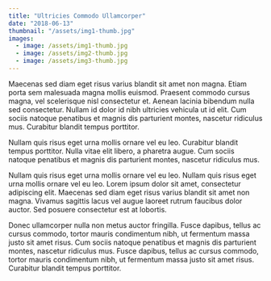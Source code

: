 ```yaml
---
title: "Ultricies Commodo Ullamcorper"
date: "2018-06-13"
thumbnail: "/assets/img1-thumb.jpg"
images:
  - image: /assets/img1-thumb.jpg
  - image: /assets/img2-thumb.jpg
  - image: /assets/img3-thumb.jpg
---
```


Maecenas sed diam eget risus varius blandit sit amet non magna. Etiam porta sem malesuada magna mollis euismod. Praesent commodo cursus magna, vel scelerisque nisl consectetur et. Aenean lacinia bibendum nulla sed consectetur. Nullam id dolor id nibh ultricies vehicula ut id elit. Cum sociis natoque penatibus et magnis dis parturient montes, nascetur ridiculus mus. Curabitur blandit tempus porttitor.

Nullam quis risus eget urna mollis ornare vel eu leo. Curabitur blandit tempus porttitor. Nulla vitae elit libero, a pharetra augue. Cum sociis natoque penatibus et magnis dis parturient montes, nascetur ridiculus mus.

Nullam quis risus eget urna mollis ornare vel eu leo. Nullam quis risus eget urna mollis ornare vel eu leo. Lorem ipsum dolor sit amet, consectetur adipiscing elit. Maecenas sed diam eget risus varius blandit sit amet non magna. Vivamus sagittis lacus vel augue laoreet rutrum faucibus dolor auctor. Sed posuere consectetur est at lobortis.

Donec ullamcorper nulla non metus auctor fringilla. Fusce dapibus, tellus ac cursus commodo, tortor mauris condimentum nibh, ut fermentum massa justo sit amet risus. Cum sociis natoque penatibus et magnis dis parturient montes, nascetur ridiculus mus. Fusce dapibus, tellus ac cursus commodo, tortor mauris condimentum nibh, ut fermentum massa justo sit amet risus. Curabitur blandit tempus porttitor.